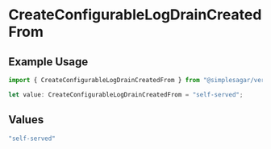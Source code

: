 # CreateConfigurableLogDrainCreatedFrom

## Example Usage

```typescript
import { CreateConfigurableLogDrainCreatedFrom } from "@simplesagar/vercel/models/createconfigurablelogdrainop.js";

let value: CreateConfigurableLogDrainCreatedFrom = "self-served";
```

## Values

```typescript
"self-served"
```